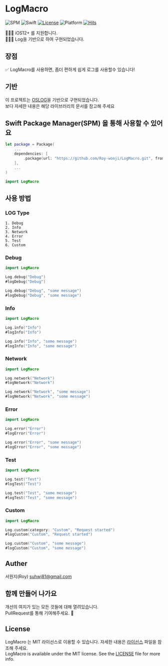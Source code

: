 # LogMacro

![SPM](https://img.shields.io/badge/SPM-compatible-brightgreen.svg)
![Swift](https://img.shields.io/badge/Swift-6.0-orange.svg)
[![License](https://img.shields.io/github/license/pelagornis/PLCommand)](https://github.com/pelagornis/PLCommand/blob/main/LICENSE)
![Platform](https://img.shields.io/badge/platforms-macOS%2010.5-red)
[![Hits](https://hits.seeyoufarm.com/api/count/incr/badge.svg?url=https%3A%2F%2Fgithub.com%2FMonsteel%2FLogMacro&count_bg=%2379C83D&title_bg=%23555555&icon=&icon_color=%23E7E7E7&title=hits&edge_flat=false)](https://hits.seeyoufarm.com)

💁🏻‍♂️ iOS12+ 를 지원합니다.<br>
💁🏻‍♂️ Log을 기반으로 하여 구현되었습니다.<br>

## 장점
✅ LogMacro를 사용하면, 좀더 편하게 쉽게 로그를 사용할수 있습니다!


## 기반
이 프로젝트는 [OSLOG](https://developer.apple.com/documentation/os/oslog)을 기반으로 구현되었습니다.<br>
보다 자세한 내용은 해당 라이브러리의 문서를 참고해 주세요

## Swift Package Manager(SPM) 을 통해 사용할 수 있어요
```swift
let package = Package(
    ...
    dependencies: [
        .package(url: "https://github.com/Roy-wonji/LogMacro.git", from: "1.0.2")
    ],
    ...
)
```
```swift
import LogMacro
```

## 사용 방법</br>

### LOG Type
```
1. Debug
2. Info
3. Network
4. Error
5. Test
6. Custom
```

### Debug

```swift
import LogMacro

Log.debug("Debug")
#logDebug("Debug")

Log.debug("Debug", "some message")
#logDebug("Debug", "some message")
```

### Info

```swift
import LogMacro

Log.info("Info")
#logInfo("Info")

Log.info("Info", "some message")
#logInfo("Info", "some message")

```

### Network

```swift
import LogMacro

Log.network("Network")
#logNetwork("Network")

Log.network("Network", "some message")
#logNetwork("Network", "some message")
```

### Error

```swift
import LogMacro

Log.error("Error")
#logError("Error")

Log.error("Error", "some message")
#logError("Error", "some message")
```

### Test

```swift
import LogMacro

Log.test("Test")
#logTest("Test")

Log.test("Test", "some message")
#logTest("Test", "some message")
```

### Custom

```swift
import LogMacro

Log.custom(category: "Custom", "Request started")
#logCustom("Custom", "Request started")

Log.custom("Custom", "some message")
#logCustom("Custom", "some message")
```

## Auther
서원지(Roy) [suhwj81@gmail.com](suhwj81@gmail.com)


## 함께 만들어 나가요

개선의 여지가 있는 모든 것들에 대해 열려있습니다.<br>
PullRequest를 통해 기여해주세요. 🙏


## License

LogMacro 는 MIT 라이선스로 이용할 수 있습니다. 자세한 내용은 [라이선스](LICENSE) 파일을 참조해 주세요.<br>
LogMacro is available under the MIT license. See the  [LICENSE](LICENSE) file for more info.


